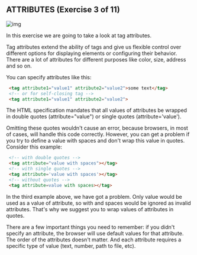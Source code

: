  ## ATTRIBUTES (Exercise 3 of 11)

![img](https://images.pexels.com/photos/5933/color-paint-palette-wall-painting.jpg?cs=srgb&dl=colors-palette-5933.jpg&fm=jpg)

In this exercise we are going to take a look at tag attributes.

Tag attributes extend the ability of tags and give us flexible control over different options for displaying elements or configuring their behavior. There are a lot of attributes for different purposes like color, size, address and so on.

You can specify attributes like this:

```html
 <tag attribute1="value1" attribute2="value2">some text</tag>
 <!-- or for self-closing tag -->
 <tag attribute1="value1" attribute2="value2">
```

The HTML specification mandates that all values of attributes be wrapped in double quotes (attribute="value") or single quotes (attribute='value').

Omitting these quotes wouldn't cause an error, because browsers, in most of cases, will handle this code correctly. However, you can get a problem if you try to define a value with spaces and don't wrap this value in quotes. Consider this example:

```html
 <!-- with double quotes -->
 <tag attribute="value with spaces"></tag>
 <!-- with single quotes -->
 <tag attribute='value with spaces'></tag>
 <!-- without quotes -->
 <tag attribute=value with spaces></tag>
```

In the third example above, we have got a problem. Only value would be used as a value of attribute, so with and spaces would be ignored as invalid attributes. That's why we suggest you to wrap values of attributes in quotes.

There are a few important things you need to remember: if you didn't specify an attribute, the browser will use default values for that attribute. The order of the attributes doesn't matter. And each attribute requires a specific type of value (text, number, path to file, etc).